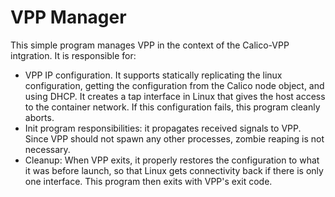 # VPP Manager

This simple program manages VPP in the context of the Calico-VPP intgration.
It is responsible for:

- VPP IP configuration. It supports statically replicating the linux
configuration, getting the configuration from the Calico node object, and
using DHCP. It creates a tap interface in Linux that gives the host access
to the container network. If this configuration fails, this program cleanly
aborts.
- Init program responsibilities: it propagates received signals to VPP. Since
VPP should not spawn any other processes, zombie reaping is not necessary.
- Cleanup: When VPP exits, it properly restores the configuration to what it
was before launch, so that Linux gets connectivity back if there is only one
interface. This program then exits with VPP's exit code.
